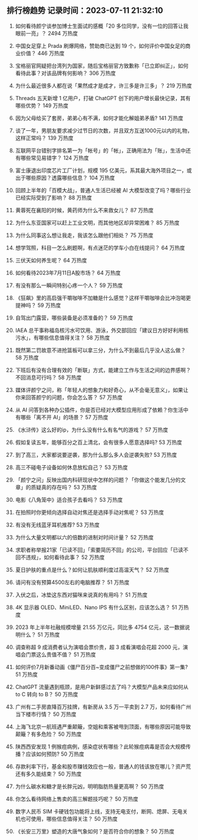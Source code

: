 
## 排行榜趋势 记录时间：2023-07-11 21:32:10
  
  1. 如何看待颜宁谈参加博士生面试的感概「20 多位同学，没有一位的回答让我眼前一亮」？ 2494 万热度
    
  2. 中国女足穿上 Prada 刷爆网络，赞助商已达到 19 个，如何评价中国女足的商业价值？ 446 万热度
    
  3. 宝格丽官网疑把台湾列为国家，随后宝格丽官方致歉称「已立即纠正」，如何看待此事？对该品牌有何影响？ 306 万热度
    
  4. 为什么最近很多人都在说「果然成才是成才，许三多是许三多」？ 219 万热度
    
  5. Threads 五天新增 1 亿用户，打破 ChatGPT 创下的用户增长最快记录，其有哪些优势？ 149 万热度
    
  6. 因为父母给买了套房，弟弟心有不满，如何才能化解姐弟矛盾? 141 万热度
    
  7. 谈了一年，男朋友要求减少过节日的次数，并且双方互送1000元以内的礼物，这样正常吗？ 139 万热度
    
  8. 互联网平台错别字排名第一为「帐号」的「帐」，正确用法为「账」，生活中还有哪些常见易错字？ 124 万热度
    
  9. 富士康退出印度芯片工厂计划，规模 195 亿美元，系其最大海外项目之一，或出于哪些原因？透露哪些信息？ 104 万热度
    
  10. 回顾上半年的「百模大战」，普通人生活已经被 AI 大模型改变了吗？哪些行业已经实际受到了影响？ 88 万热度
    
  11. 黄蓉死在襄阳的时候，黄药师为什么不来救女儿？ 87 万热度
    
  12. 为什么东亚国家可以赶上工业文明，而其他地区却异常困难？ 85 万热度
    
  13. 为什么同事这么想让我走，我该怎么跟他们相处？ 75 万热度
    
  14. 想学驾照，科目一怎么刷题啊，有点迷茫的学车小白在线提问？ 64 万热度
    
  15. 三伏天如何养生呢？ 64 万热度
    
  16. 如何看待2023年7月11日A股市场？ 64 万热度
    
  17. 有没有那么一瞬间特别心疼一个人？ 59 万热度
    
  18. 《狂飙》里的高启强干嚼咖啡不加糖是什么感觉？这样干嚼咖啡会比冲泡喝更提神吗？ 59 万热度
    
  19. 自驾出门露营，哪些装备是必须准备的？ 59 万热度
    
  20. IAEA 总干事称福岛核污水可饮用、游泳，外交部回应「建议日方好好利用核污水」，有哪些信息值得关注？ 58 万热度
    
  21. 既然第二罚故意不进抢篮板可以拿三分，为什么不到最后几乎没人这么做？ 58 万热度
    
  22. 下班后有没有合理有效的「断联」方式，能建立工作与生活之间的边界感啊？不回消息可行吗？ 58 万热度
    
  23. 媒体评颜宁之问，称「年轻人的想象力和好奇心，从不会毫无意义」，如果让你来回答颜宁的问题，你会怎么答？ 57 万热度
    
  24. 从 AI 问答到各种办公插件，你是否已经对大模型应用形成了依赖？你生活中有哪些「离不开 AI」的场景？ 57 万热度
    
  25. 《水浒传》这么好的ip，为什么没有什么有名气的游戏？ 57 万热度
    
  26. 假如复读五年，能够百分之百上清北，会有很多人愿意选择吗? 53 万热度
    
  27. 到了高三，大家都说要逆袭，那为什么那么多人会逆袭失败? 53 万热度
    
  28. 高三不碰电子设备如何休息放松自己？ 53 万热度
    
  29. 「颜宁之问」反映出国内科研现状中怎样的问题？「你做这个能发几分的文章」的质疑真的存在吗？ 53 万热度
    
  30. 电影《八角笼中》适合孩子去看吗？ 53 万热度
    
  31. 在拍照时你更倾向选择自动对焦还是选择手动对焦呢？ 53 万热度
    
  32. 有没有无线蓝牙耳机推荐? 53 万热度
    
  33. 为什么大量文明都以六的倍数的进制对时间计量？ 52 万热度
    
  34. 求职者称举报21家「已读不回」「索要简历不回」的公司，平台回应「已读不回不违规」，如何看待此事？ 52 万热度
    
  35. 夏日护肤的重点是什么？如何让肌肤顺利度过高温天气？ 52 万热度
    
  36. 请问有没有预算4500左右的电脑推荐？ 51 万热度
    
  37. 入伏之后，冰垫这东西对猫咪来说真的有用吗？ 51 万热度
    
  38. 4K 显示器 OLED、MiniLED、Nano IPS 有什么区别，应该怎么选？ 51 万热度
    
  39. 2023 年上半年社融规模增量 21.55 万亿元，同比多 4754 亿元，这一数据说明什么？ 51 万热度
    
  40. 调查称超 9 成消费者认为演唱会票价贵，超 3 成看演唱会花超 2000 元，演唱会门票这么贵值不值？ 51 万热度
    
  41. 如何评价7月新番动画《僵尸百分百~变成僵尸之前想做的100件事》第一集? 51 万热度
    
  42. ChatGPT 流量遇到瓶颈，是用户新鲜感过去了吗？大模型产品未来应如何从 to C 转向 to B？ 50 万热度
    
  43. 广州有二手房直降百万挂牌，有新房从 3.5 万一平卖到 2.7 万，如何看待广州当下楼市行情？ 50 万热度
    
  44. 上海飞北京一航班遇严重颠簸，空姐和乘客被甩到顶面，有哪些原因可能导致颠簸？有多危险？ 50 万热度
    
  45. 陕西西安发现 1 例猴痘病例，感染症状有哪些？此轮猴痘病毒是否会大规模传播？应该如何预防? 50 万热度
    
  46. 存款利率下行，基金和股市赚钱效应也一般，普通人的钱该放在哪儿？资产荒还有多久能结束？ 50 万热度
    
  47. 为什么碳水和糖才是长胖元凶，明明脂肪热量更高啊？ 50 万热度
    
  48. 你怎么看待网络上售卖的高三解题技巧呢？ 50 万热度
    
  49. 数字人民币 SIM 卡硬钱包功能将上线，支持无电支付，断网、熄屏、无电关机也可使用，哪些信息值得关注？ 50 万热度
    
  50. 《长安三万里》塑造的大唐气象如何？是否符合你的想象？ 50 万热度
    